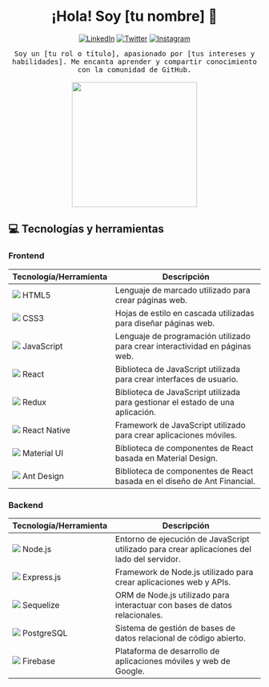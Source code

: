 <h1 align="center">¡Hola! Soy [tu nombre] 👋</h1>

<p align="center">
  <a href="https://www.linkedin.com/in/[tu-nombre-de-usuario-linkedin]/"><img alt="LinkedIn" src="https://img.shields.io/badge/LinkedIn-[tu-nombre-de-usuario-linkedin]-blue?style=flat-square&logo=linkedin"></a>
  <a href="https://twitter.com/[tu-nombre-de-usuario-twitter]/"><img alt="Twitter" src="https://img.shields.io/badge/Twitter-[tu-nombre-de-usuario-twitter]-blue?style=flat-square&logo=twitter"></a>
  <a href="https://www.instagram.com/[tu-nombre-de-usuario-instagram]/"><img alt="Instagram" src="https://img.shields.io/badge/Instagram-[tu-nombre-de-usuario-instagram]-purple?style=flat-square&logo=instagram"></a>
</p>

<p align="center">
  <samp>Soy un [tu rol o título], apasionado por [tus intereses y habilidades]. Me encanta aprender y compartir conocimiento con la comunidad de GitHub.</samp>
  <br><br>
  <img src="https://media.giphy.com/media/3oEduUyCGbZf5kc5yY/giphy.gif" width="250"/>
</p>

## 💻 Tecnologías y herramientas

### Frontend

| Tecnología/Herramienta | Descripción |
| --- | --- |
| <img src="https://img.icons8.com/color/48/000000/html-5--v1.png"/> HTML5 | Lenguaje de marcado utilizado para crear páginas web. |
| <img src="https://img.icons8.com/color/48/000000/css3.png"/> CSS3 | Hojas de estilo en cascada utilizadas para diseñar páginas web. |
| <img src="https://img.icons8.com/color/48/000000/javascript--v2.png"/> JavaScript | Lenguaje de programación utilizado para crear interactividad en páginas web. |
| <img src="https://img.icons8.com/color/48/000000/react-native.png"/> React | Biblioteca de JavaScript utilizada para crear interfaces de usuario. |
| <img src="https://img.icons8.com/color/48/000000/redux.png"/> Redux | Biblioteca de JavaScript utilizada para gestionar el estado de una aplicación. |
| <img src="https://img.icons8.com/color/48/000000/react-native.png"/> React Native | Framework de JavaScript utilizado para crear aplicaciones móviles. |
| <img src="https://img.icons8.com/color/48/000000/material-ui.png"/> Material UI | Biblioteca de componentes de React basada en Material Design. |
| <img src="https://img.icons8.com/color/48/000000/ant-design.png"/> Ant Design | Biblioteca de componentes de React basada en el diseño de Ant Financial. |

### Backend

| Tecnología/Herramienta | Descripción |
| --- | --- |
| <img src="https://img.icons8.com/color/48/000000/nodejs.png"/> Node.js | Entorno de ejecución de JavaScript utilizado para crear aplicaciones del lado del servidor. |
| <img src="https://img.icons8.com/color/48/000000/express.png"/> Express.js | Framework de Node.js utilizado para crear aplicaciones web y APIs. |
| <img src="https://img.icons8.com/color/48/000000/database-architecture.png"/> Sequelize | ORM de Node.js utilizado para interactuar con bases de datos relacionales. |
| <img src="https://img.icons8.com/color/48/000000/postgreesql.png"/> PostgreSQL | Sistema de gestión de bases de datos relacional de código abierto. |
| <img src="https://img.icons8.com/color/48/000000/firebase.png"/> Firebase | Plataforma de desarrollo de aplicaciones móviles y web de Google. |





<!--
**Leancba/Leancba** is a ✨ _special_ ✨ repository because its `README.md` (this file) appears on your GitHub profile.

Here are some ideas to get you started:

- 🔭 I’m currently working on ...
- 🌱 I’m currently learning ...
- 👯 I’m looking to collaborate on ...
- 🤔 I’m looking for help with ...
- 💬 Ask me about ...
- 📫 How to reach me: ...
- 😄 Pronouns: ...
- ⚡ Fun fact: ...
-->
